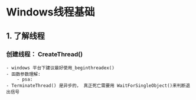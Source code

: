 # Windows线程基础
## 1. 了解线程
### 创建线程： CreateThread()
    - windows 平台下建议最好使用_beginthreadex()
    - 函数参数理解: 
        - psa: 
    - TerminateThread() 是异步的， 真正死亡需要用 WaitForSingleObject()来判断退出信号